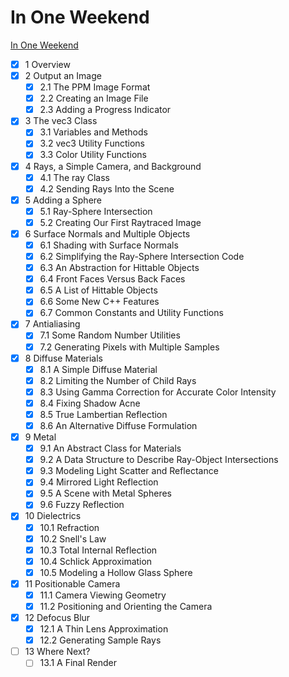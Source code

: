# In One Weekend

[In One Weekend](https://raytracing.github.io/books/RayTracingInOneWeekend.html)

- [x] 1  Overview
- [x] 2  Output an Image
  - [x] 2.1  The PPM Image Format
  - [x] 2.2  Creating an Image File
  - [x] 2.3  Adding a Progress Indicator
- [x] 3  The vec3 Class
  - [x] 3.1  Variables and Methods
  - [x] 3.2  vec3 Utility Functions
  - [x] 3.3  Color Utility Functions
- [x] 4  Rays, a Simple Camera, and Background
  - [x] 4.1  The ray Class
  - [x] 4.2  Sending Rays Into the Scene
- [x] 5  Adding a Sphere
  - [x] 5.1  Ray-Sphere Intersection
  - [x] 5.2  Creating Our First Raytraced Image
- [x] 6  Surface Normals and Multiple Objects
  - [x] 6.1  Shading with Surface Normals
  - [x] 6.2  Simplifying the Ray-Sphere Intersection Code
  - [x] 6.3  An Abstraction for Hittable Objects
  - [x] 6.4  Front Faces Versus Back Faces
  - [x] 6.5  A List of Hittable Objects
  - [x] 6.6  Some New C++ Features
  - [x] 6.7  Common Constants and Utility Functions
- [x] 7  Antialiasing
  - [x] 7.1  Some Random Number Utilities
  - [x] 7.2  Generating Pixels with Multiple Samples
- [x] 8  Diffuse Materials
  - [x] 8.1  A Simple Diffuse Material
  - [x] 8.2  Limiting the Number of Child Rays
  - [x] 8.3  Using Gamma Correction for Accurate Color Intensity
  - [x] 8.4  Fixing Shadow Acne
  - [x] 8.5  True Lambertian Reflection
  - [x] 8.6  An Alternative Diffuse Formulation
- [x] 9  Metal
  - [x] 9.1  An Abstract Class for Materials
  - [x] 9.2  A Data Structure to Describe Ray-Object Intersections
  - [x] 9.3  Modeling Light Scatter and Reflectance
  - [x] 9.4  Mirrored Light Reflection
  - [x] 9.5  A Scene with Metal Spheres
  - [x] 9.6  Fuzzy Reflection
- [x] 10  Dielectrics
  - [x] 10.1  Refraction
  - [x] 10.2  Snell's Law
  - [x] 10.3  Total Internal Reflection
  - [x] 10.4  Schlick Approximation
  - [x] 10.5  Modeling a Hollow Glass Sphere
- [x] 11  Positionable Camera
  - [x] 11.1  Camera Viewing Geometry
  - [x] 11.2  Positioning and Orienting the Camera
- [x] 12  Defocus Blur
  - [x] 12.1  A Thin Lens Approximation
  - [x] 12.2  Generating Sample Rays
- [ ] 13  Where Next?
  - [ ] 13.1  A Final Render

